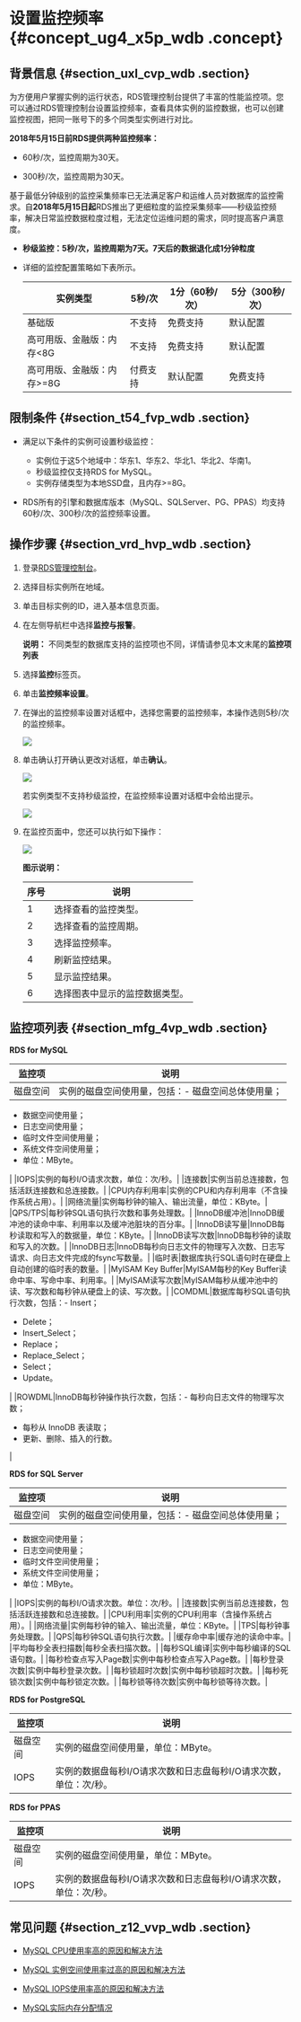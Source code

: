 # 设置监控频率 {#concept_ug4_x5p_wdb .concept}

## 背景信息 {#section_uxl_cvp_wdb .section}

为方便用户掌握实例的运行状态，RDS管理控制台提供了丰富的性能监控项。您可以通过RDS管理控制台设置监控频率，查看具体实例的监控数据，也可以创建监控视图，把同一账号下的多个同类型实例进行对比。

**2018年5月15日前RDS提供两种监控频率：**

-   60秒/次，监控周期为30天。

-   300秒/次，监控周期为30天。


基于最低分钟级别的监控采集频率已无法满足客户和运维人员对数据库的监控需求。自**2018年5月15日起**RDS推出了更细粒度的监控采集频率——秒级监控频率，解决日常监控数据粒度过粗，无法定位运维问题的需求，同时提高客户满意度。

-   **秒级监控：5秒/次，监控周期为7天。7天后的数据退化成1分钟粒度**

-   详细的监控配置策略如下表所示。

    |实例类型|5秒/次|1分（60秒/次）|5分（300秒/次）|
    |----|----|---------|----------|
    |基础版|不支持|免费支持|默认配置|
    |高可用版、金融版：内存<8G|不支持|免费支持|默认配置|
    |高可用版、金融版：内存\>=8G|付费支持|默认配置|免费支持|


## 限制条件 {#section_t54_fvp_wdb .section}

-   满足以下条件的实例可设置秒级监控：

    -   实例位于这5个地域中：华东1、华东2、华北1、华北2、华南1。
    -   秒级监控仅支持RDS for MySQL。
    -   实例存储类型为本地SSD盘，且内存\>=8G。
-   RDS所有的引擎和数据库版本（MySQL、SQLServer、PG、PPAS）均支持60秒/次、300秒/次的监控频率设置。


## 操作步骤 {#section_vrd_hvp_wdb .section}

1.  登录[RDS管理控制台](https://rds.console.aliyun.com/)。
2.  选择目标实例所在地域。
3.  单击目标实例的ID，进入基本信息页面。
4.  在左侧导航栏中选择**监控与报警**。

    **说明：** 不同类型的数据库支持的监控项也不同，详情请参见本文末尾的**监控项列表**

5.  选择**监控**标签页。
6.  单击**监控频率设置**。
7.  在弹出的监控频率设置对话框中，选择您需要的监控频率，本操作选则5秒/次的监控频率。

    ![](http://static-aliyun-doc.oss-cn-hangzhou.aliyuncs.com/assets/img/7952/3104_zh-CN.png)

8.  单击确认打开确认更改对话框，单击**确认**。

    ![](http://static-aliyun-doc.oss-cn-hangzhou.aliyuncs.com/assets/img/7952/3105_zh-CN.png)

    若实例类型不支持秒级监控，在监控频率设置对话框中会给出提示。

    ![](http://static-aliyun-doc.oss-cn-hangzhou.aliyuncs.com/assets/img/7952/3106_zh-CN.png)

9.  在监控页面中，您还可以执行如下操作：

    ![](http://static-aliyun-doc.oss-cn-hangzhou.aliyuncs.com/assets/img/7952/3107_zh-CN.png)

    **图示说明：**

    |序号|说明|
    |--|--|
    |1|选择查看的监控类型。|
    |2|选择查看的监控周期。|
    |3|选择监控频率。|
    |4|刷新监控结果。|
    |5|显示监控结果。|
    |6|选择图表中显示的监控数据类型。|


## 监控项列表 {#section_mfg_4vp_wdb .section}

**RDS for MySQL**

|监控项|说明|
|---|--|
|磁盘空间|实例的磁盘空间使用量，包括：-   磁盘空间总体使用量；
-   数据空间使用量；
-   日志空间使用量；
-   临时文件空间使用量；
-   系统文件空间使用量；
-   单位：MByte。

|
|IOPS|实例的每秒I/O请求次数，单位：次/秒。|
|连接数|实例当前总连接数，包括活跃连接数和总连接数。|
|CPU内存利用率|实例的CPU和内存利用率（不含操作系统占用）。|
|网络流量|实例每秒钟的输入、输出流量，单位：KByte。|
|QPS/TPS|每秒钟SQL语句执行次数和事务处理数。|
|InnoDB缓冲池|InnoDB缓冲池的读命中率、利用率以及缓冲池脏块的百分率。|
|InnoDB读写量|InnoDB每秒读取和写入的数据量，单位：KByte。|
|InnoDB读写次数|InnoDB每秒钟的读取和写入的次数。|
|InnoDB日志|InnoDB每秒向日志文件的物理写入次数、日志写请求、向日志文件完成的fsync写数量。|
|临时表|数据库执行SQL语句时在硬盘上自动创建的临时表的数量。|
|MyISAM Key Buffer|MyISAM每秒的Key Buffer读命中率、写命中率、利用率。|
|MyISAM读写次数|MyISAM每秒从缓冲池中的读、写次数和每秒钟从硬盘上的读、写次数。|
|COMDML|数据库每秒SQL语句执行次数，包括：-   Insert；
-   Delete；
-   Insert\_Select；
-   Replace；
-   Replace\_Select；
-   Select；
-   Update。

|
|ROWDML|InnoDB每秒钟操作执行次数，包括：-   每秒向日志文件的物理写次数；
-   每秒从 InnoDB 表读取；
-   更新、删除、插入的行数。

|

**RDS for SQL Server**

|监控项|说明|
|---|--|
|磁盘空间|实例的磁盘空间使用量，包括：-   磁盘空间总体使用量；
-   数据空间使用量；
-   日志空间使用量；
-   临时文件空间使用量；
-   系统文件空间使用量；
-   单位：MByte。

|
|IOPS|实例的每秒I/O请求次数。单位：次/秒。|
|连接数|实例当前总连接数，包括活跃连接数和总连接数。|
|CPU利用率|实例的CPU利用率（含操作系统占用）。|
|网络流量|实例每秒钟的输入、输出流量，单位：KByte。|
|TPS|每秒钟事务处理数。|
|QPS|每秒钟SQL语句执行次数。|
|缓存命中率|缓存池的读命中率。|
|平均每秒全表扫描数|每秒全表扫描次数。|
|每秒SQL编译|实例中每秒编译的SQL语句数。|
|每秒检查点写入Page数|实例中每秒检查点写入Page数。|
|每秒登录次数|实例中每秒登录次数。|
|每秒锁超时次数|实例中每秒锁超时次数。|
|每秒死锁次数|实例中每秒锁定次数。|
|每秒锁等待次数|实例中每秒锁等待次数。|

**RDS for PostgreSQL**

|监控项|说明|
|---|--|
|磁盘空间|实例的磁盘空间使用量，单位：MByte。|
|IOPS|实例的数据盘每秒I/O请求次数和日志盘每秒I/O请求次数，单位：次/秒。|

**RDS for PPAS**

|监控项|说明|
|---|--|
|磁盘空间|实例的磁盘空间使用量，单位：MByte。|
|IOPS|实例的数据盘每秒I/O请求次数和日志盘每秒I/O请求次数，单位：次/秒。|

## 常见问题 {#section_z12_vvp_wdb .section}

-   [MySQL CPU使用率高的原因和解决方法](https://help.aliyun.com/document_detail/51587.html)

-   [MySQL 实例空间使用率过高的原因和解决方法](https://help.aliyun.com/document_detail/51682.html)

-   [MySQL IOPS使用率高的原因和解决方法](https://help.aliyun.com/document_detail/51807.html)

-   [MySQL实际内存分配情况](https://help.aliyun.com/document_detail/51799.html)



